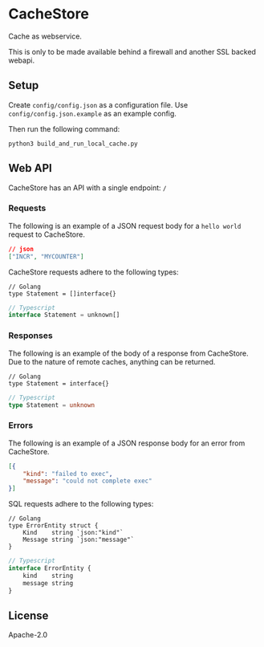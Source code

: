 # CacheStore

Cache as webservice.

This is only to be made available behind a firewall and another SSL backed webapi.

## Setup

Create `config/config.json` as a configuration file. Use `config/config.json.example` as an example config.

Then run the following command:

`python3 build_and_run_local_cache.py`

## Web API

CacheStore has an API with a single endpoint: `/`

### Requests

The following is an example of a JSON request body for a `hello world` request to CacheStore.

```JSON
// json
["INCR", "MYCOUNTER"]
```

CacheStore requests adhere to the following types:

```Golang
// Golang
type Statement = []interface{}
```

```Typescript
// Typescript
interface Statement = unknown[]
```

### Responses

The following is an example of the body of a response from CacheStore. Due to the nature of remote caches, anything can be returned.

```Golang
// Golang
type Statement = interface{}
```

```Typescript
// Typescript
type Statement = unknown
```

### Errors

The following is an example of a JSON response body for an error from CacheStore.

```JSON
[{
    "kind": "failed to exec",
    "message": "could not complete exec"
}]
```

SQL requests adhere to the following types:

```Golang
// Golang
type ErrorEntity struct {
	Kind    string `json:"kind"`
	Message string `json:"message"`
}
```

```Typescript
// Typescript
interface ErrorEntity {
	kind    string
	message string
}
```

## License

Apache-2.0